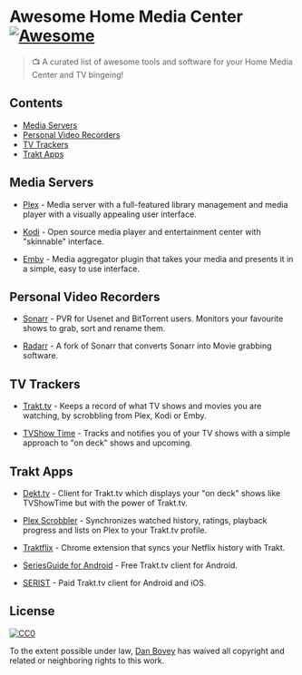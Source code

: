 # Awesome Home Media Center [![Awesome](https://cdn.rawgit.com/sindresorhus/awesome/d7305f38d29fed78fa85652e3a63e154dd8e8829/media/badge.svg)](https://github.com/sindresorhus/awesome)
> 📺 A curated list of awesome tools and software for your Home Media Center and TV bingeing!

## Contents

- [Media Servers](#media-servers)
- [Personal Video Recorders](#personal-video-recorders)
- [TV Trackers](#tv-trackers)
- [Trakt Apps](#trakt-apps)

## Media Servers

- [Plex](https://www.plex.tv/) - Media server with a full-featured library management and media player with a visually appealing user interface.

- [Kodi](https://kodi.tv/) - Open source media player and entertainment center with "skinnable" interface.

- [Emby](https://emby.media/) - Media aggregator plugin that takes your media and presents it in a simple, easy to use interface.
  
## Personal Video Recorders

- [Sonarr](https://sonarr.tv/) - PVR for Usenet and BitTorrent users. Monitors your favourite shows to grab, sort and rename them.
  
- [Radarr](http://radarr.video/) - A fork of Sonarr that converts Sonarr into Movie grabbing software.

## TV Trackers

- [Trakt.tv](https://trakt.tv) - Keeps a record of what TV shows and movies you are watching, by scrobbling from Plex, Kodi or Emby.

- [TVShow Time](https://www.tvshowtime.com) - Tracks and notifies you of your TV shows with a simple approach to "on deck" shows and upcoming.

## Trakt Apps

- [Dekt.tv](https://dekt.tv) - Client for Trakt.tv which displays your "on deck" shows like TVShowTime but with the power of Trakt.tv.
  
- [Plex Scrobbler](https://github.com/trakt/Plex-Trakt-Scrobbler) - Synchronizes watched history, ratings, playback progress and lists on Plex to your Trakt.tv profile.
  
- [Traktflix](https://tegon.github.io/traktflix/) - Chrome extension that syncs your Netflix history with Trakt.
  
- [SeriesGuide for Android](https://seriesgui.de/) - Free Trakt.tv client for Android.

- [SERIST](http://seristapp.com/) - Paid Trakt.tv client for Android and iOS.
  
## License

[![CC0](http://mirrors.creativecommons.org/presskit/buttons/88x31/svg/cc-zero.svg)](https://creativecommons.org/publicdomain/zero/1.0/)

To the extent possible under law, [Dan Bovey](https://github.com/danbovey) has waived all copyright and related or neighboring rights to this work.
